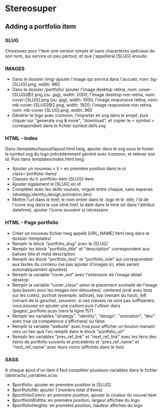 # Stereosuper

## Adding a portfolio item

### SLUG
Choisissez pour l'item une version simple et sans charactères spéciaux de son nom, qui servira un peu partout, et que j'appellerai [SLUG] ensuite.

### IMAGES
- Dans le dossier /img/ ajouter l'image qui servira dans l'accueil, nom: bg-[SLUG].png, width: 960
- Dans le dossier /portfolio/ ajouter l'image desktop retina, nom: cover-[SLUG]@2.png (ou .jpg), width: 2000; l'image desktop non retina, nom: cover-[SLUG].png (ou .jpg), width: 1000; l'image responsive retina, nom: mb-cover-[SLUG]@2.png, width: 1920; l'image responsive non retina, nom: mb-cover-[SLUG].png, width: 960
- Générer le logo avec icomoon, l'importer en svg dans le projet, puis cliquer sur "generate svg & more", "download", et copier le < symbol > correspondant dans le fichier symbol.defs.svg

### HTML - Index
Dans /templates/layout/layout.html.twig, ajouter dans le svg sous le footer le symbol svg du logo précédemment généré avec icomoon, et relever son id.
Puis dans templates/index.html.twig:
- Ajouter un nouveau < li > en première position dans le ul class='portfolio-items'
- Classes du li: portfolio-item [SLUG]-item
- Ajouter également le [SLUG] en id
- Compléter avec les skills voulues, virgule entre chaque, sans espaces (strategy,identity,design,animation,dev)
- Mettre l'url dans le href, le nom entier dans le .logo et le .title, l'id de l'icone svg dans le use xlink:href, la date dans le time (et dans l'attribut datetime), ajouter l'icone souvenir si nécessaire

### HTML - Page portfolio
- Créer un nouveau fichier twig appelé [URL_NAME].html.twig dans le dossier /templates/
- Remplir le block "portfolio_slug" avec le [SLUG]
- Remplir les block "portfolio_title" et "description" correspondent aux balises title et meta description
- Remplir les block "portfolio_text" et "portfolio_role" qui correspondent aux textes du contenu (ne pas ajouter d'images ici, elles seront automatiquement ajoutées)
- Remplir la variable "cover_ext" avec l'extension de l'image détail desktop
- Remplir la variable "cover_class" selon le placement souhaité de l'image (pas besoin pour les images non détourées): centered (ordi avec bras sur les cotés), portrait (exemple: iadvize), top (venant du haut), left (venant de la gauche), souvenir; si ces classes ne sont pas suffisantes, vous pouvez en ajouter une custom puis l'utliser dans /pages/_portfolio.scss (vers la ligne 157)
- Remplir les variables "strategy", "identity", "design", "animation", "dev" avec true (la compétence s'affichera) ou false
- Remplir la variable "website" avec true pour afficher un bouton menant vers un lien que l'on remplit dans le block "portfolio_url"
- Remplir les variables "prev_ref_link" et "next_ref_link" avec les liens des items de portfolio suivants et précédents et "prev_ref_name" et "next_ref_name" avec leurs noms (affichés dans le lien)

### SASS
A chaque ajout d'un item il faut compléter plusieurs variables dans le fichier /abstracts/_variables.scss:
- $portfolio: ajouter en première position le [SLUG]
- $portfolioNb: ajouter 1 (nombre total d'items)
- $portfolioColors: en première position, ajouter la couleur du nouvel item
- $portfolioWidths: en première position, largeur affichée du logo
- $portfolioHeights: en première position, hauteur affichée du logo
